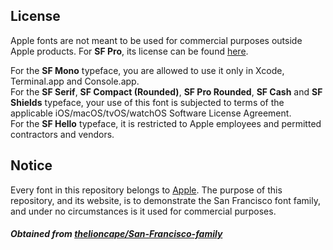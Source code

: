 ## License
Apple fonts are not meant to be used for commercial purposes outside Apple products. For **SF Pro**, its license can be found [here](https://github.com/windyboy1704/SFPro-JP/blob/master/license.md).

For the **SF Mono** typeface, you are allowed to use it only in Xcode, Terminal.app and Console.app.  
For the **SF Serif**, **SF Compact (Rounded)**, **SF Pro Rounded**, **SF Cash** and **SF Shields** typeface, your use of this font is subjected to terms of the applicable iOS/macOS/tvOS/watchOS Software License Agreement.  
For the **SF Hello** typeface, it is restricted to Apple employees and permitted contractors and vendors.

## Notice
Every font in this repository belongs to [Apple](https://www.apple.com). The purpose of this repository, and its website, is to demonstrate the San Francisco font family, and under no circumstances is it used for commercial purposes.

##### Obtained from [thelioncape/San-Francisco-family](https://github.com/thelioncape/San-Francisco-family/)
